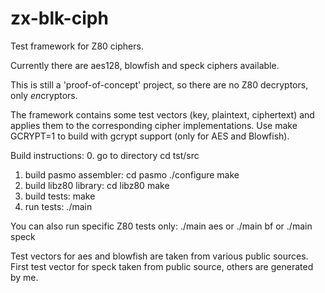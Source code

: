 # zx-blk-ciph
Test framework for Z80 ciphers.

Currently there are aes128, blowfish and speck ciphers available.

This is still a 'proof-of-concept' project, so there are no Z80 decryptors, only *en*cryptors.

The framework contains some test vectors (key, plaintext, ciphertext) and
applies them to the corresponding cipher implementations. Use make GCRYPT=1 to
build with gcrypt support (only for AES and Blowfish).

Build instructions:
0. go to directory
 cd tst/src
1. build pasmo assembler:
 cd pasmo
 ./configure
 make
2. build libz80 library:
 cd libz80
 make
3. build tests:
 make
4. run tests:
 ./main

You can also run specific Z80 tests only:
 ./main aes
or
 ./main bf
or
 ./main speck

Test vectors for aes and blowfish are taken from various public sources.
First test vector for speck taken from public source, others are generated by
me.

